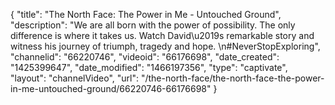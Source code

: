 {
    "title": "The North Face: The Power in Me - Untouched Ground",
    "description": "We are all born with the power of possibility. The only difference is where it takes us. Watch David\u2019s remarkable story and witness his journey of triumph, tragedy and hope. \n#NeverStopExploring",
    "channelid": "66220746",
    "videoid": "66176698",
    "date_created": "1425399647",
    "date_modified": "1466197356",
    "type": "captivate",
    "layout": "channelVideo",
    "url": "\/the-north-face\/the-north-face-the-power-in-me-untouched-ground\/66220746-66176698"
}
